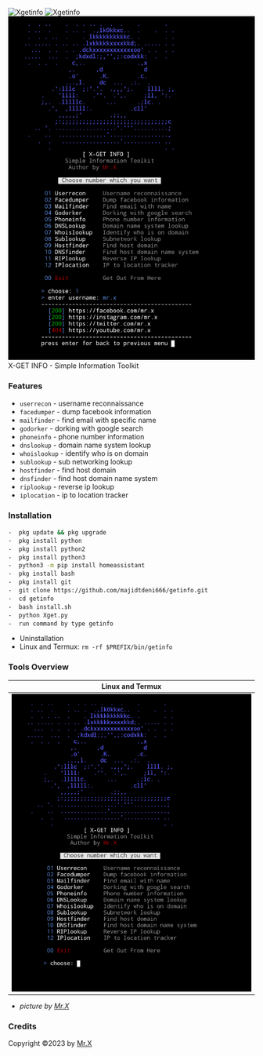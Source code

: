 <img title="Xgetinfo" src="https://img.shields.io/badge/CODENAME%20-getinfo-SCRIPT?colorA=grey&colorB=green&style=for-the-badge"> <img title="Xgetinfo" src="https://img.shields.io/badge/VERSION%20-1.0-SCRIPT?colorA=grey&colorB=green&style=for-the-badge"> 
<img src="https://github.com/Whomrx666/Xgetinfo/blob/main/src/Xgetinfo.png">
X-GET INFO - Simple Information Toolkit

### Features
- ```userrecon```    - username reconnaissance
- ```facedumper```   - dump facebook information
- ```mailfinder``` - find email with specific name
- ```godorker``` - dorking with google search
- ```phoneinfo``` - phone number information
- ```dnslookup``` - domain name system lookup
- ```whoislookup``` - identify who is on domain
- ```sublookup``` - sub networking lookup
- ```hostfinder``` - find host domain
- ```dnsfinder``` - find host domain name system
- ```riplookup``` - reverse ip lookup
- ```iplocation``` - ip to location tracker

### Installation
```bash
-  pkg update && pkg upgrade
-  pkg install python
-  pkg install python2
-  pkg install python3
-  python3 -m pip install homeassistant
-  pkg install bash
-  pkg install git
-  git clone https://github.com/majidtdeni666/getinfo.git
-  cd getinfo
-  bash install.sh
-  python Xget.py
-  run command by type getinfo
```

- Uninstallation
- Linux and Termux: ```rm -rf $PREFIX/bin/getinfo```

### Tools Overview
|Linux and Termux|
| ------------ |
|![f](https://github.com/Whomrx666/Xgetinfo/blob/main/src/2.png)|

- <i>picture by [Mr.X](https://www.youtube.com/@whomrx666)</i>
### Credits
Copyright ©2023 by <a href="https://www.youtube.com/@whomrx666">Mr.X</a>
